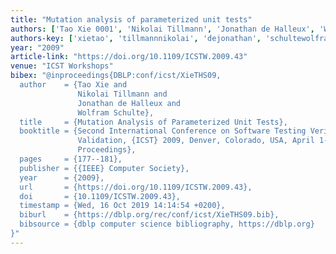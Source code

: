 ```yaml
---
title: "Mutation analysis of parameterized unit tests"
authors: ['Tao Xie 0001', 'Nikolai Tillmann', 'Jonathan de Halleux', 'Wolfram Schulte']
authors-key: ['xietao', 'tillmannnikolai', 'dejonathan', 'schultewolfram']
year: "2009"
article-link: "https://doi.org/10.1109/ICSTW.2009.43"
venue: "ICST Workshops"
bibex: "@inproceedings{DBLP:conf/icst/XieTHS09,
  author    = {Tao Xie and
               Nikolai Tillmann and
               Jonathan de Halleux and
               Wolfram Schulte},
  title     = {Mutation Analysis of Parameterized Unit Tests},
  booktitle = {Second International Conference on Software Testing Verification and
               Validation, {ICST} 2009, Denver, Colorado, USA, April 1-4, 2009, Workshops
               Proceedings},
  pages     = {177--181},
  publisher = {{IEEE} Computer Society},
  year      = {2009},
  url       = {https://doi.org/10.1109/ICSTW.2009.43},
  doi       = {10.1109/ICSTW.2009.43},
  timestamp = {Wed, 16 Oct 2019 14:14:54 +0200},
  biburl    = {https://dblp.org/rec/conf/icst/XieTHS09.bib},
  bibsource = {dblp computer science bibliography, https://dblp.org}
}"
---
```

